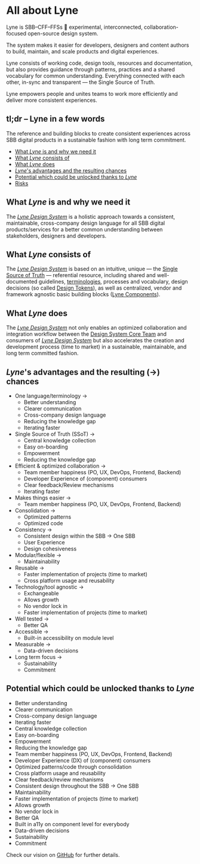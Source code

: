 # All about Lyne

Lyne is SBB–CFF–FFSs <span class="tag is-info">🧪 experimental</span>, interconnected, collaboration-focused open-source design system.

The system makes it easier for developers, designers and content authors to build, maintain, and scale products and digital experiences.

Lyne consists of working code, design tools, resources and documentation, but also  provides guidance through patterns, practices and a shared vocabulary for common understanding. Everything connected with each other, in-sync and transparent — the Single Source of Truth.

Lyne empowers people and unites teams to work more efficiently and deliver more consistent experiences.

## tl;dr – Lyne in a few words
The reference and building blocks to create consistent experiences across SBB digital products in a sustainable fashion with long term commitment.

- [What *Lyne* is and why we need it](#what-lyne-is-and-why-we-need-it)
- [What *Lyne* consists of](#what-lyne-consists-of)
- [What *Lyne* does](#what-lyne-does)
- [*Lyne*'s advantages and the resulting chances](#lynes-advantages-and-the-resulting--chances)
- [Potential which could be unlocked thanks to *Lyne*](#potential-which-could-be-unlocked-thanks-to-lyne)
- [Risks](#risks)

## What *Lyne* is and why we need it
The *[Lyne Design System](./TERMINOLOGY.md#lyne)* is a holistic approach towards a consistent, maintainable, cross-company design language for all SBB digital products/services for a better common understanding between stakeholders, designers and developers.

## What *Lyne* consists of
The *[Lyne Design System](./TERMINOLOGY.md#lyne)* is based on an intuitive, unique — the [Single Source of Truth](./TERMINOLOGY.md#single-source-of-truth) — referential resource, including shared and well-documented guidelines, [terminologies](./TERMINOLOGY.md), processes and vocabulary, design decisions (so called [Design Tokens](./TERMINOLOGY.md#design-token)), as well as centralized, vendor and framework agnostic basic building blocks ([Lyne Components](./TERMINOLOGY.md#lyne-components)).

## What *Lyne* does
The *[Lyne Design System](./TERMINOLOGY.md#lyne)* not only enables an optimized collaboration and integration workflow between the [Design System Core Team](./TERMINOLOGY.md#design-system-core-team) and consumers of *[Lyne Design System](./TERMINOLOGY.md#lyne)* but also accelerates the creation and development process (time to market) in a sustainable, maintainable, and long term committed fashion.

## *Lyne*'s advantages and the resulting (→) chances
- One language/terminology →
    - Better understanding
    - Clearer communication
    - Cross-company design language
    - Reducing the knowledge gap
    - Iterating faster
- Single Source of Truth (SSoT) →
    - Central knowledge collection 
    - Easy on-boarding
    - Empowerment
    - Reducing the knowledge gap
- Efficient & optimized collaboration → 
    - Team member happiness (PO, UX, DevOps, Frontend, Backend)
    - Developer Experience of (component) consumers
    - Clear feedback/Review mechanisms
    - Iterating faster
- Makes things easier →
    - Team member happiness (PO, UX, DevOps, Frontend, Backend)
- Consolidation →
    - Optimized patterns
    - Optimized code
- Consistency →
    - Consistent design within the SBB → One SBB
    - User Experience
    - Design cohesiveness
- Modular/flexible →
    - Maintainability
- Reusable →
    - Faster implementation of projects (time to market)
    - Cross platform usage and reusability
- Technology/tool agnostic →
    - Exchangeable
    - Allows growth
    - No vendor lock in
    - Faster implementation of projects (time to market)
- Well tested →
    - Better QA
- Accessible →
    - Built-in accessibility on module level
- Measurable →
    - Data-driven decisions
- Long term focus →
    - Sustainability 
    - Commitment

## Potential which could be unlocked thanks to *Lyne*
- Better understanding
- Clearer communication
- Cross-company design language
- Iterating faster
- Central knowledge collection 
- Easy on-boarding
- Empowerment
- Reducing the knowledge gap
- Team member happiness (PO, UX, DevOps, Frontend, Backend)
- Developer Experience (DX) of (component) consumers
- Optimized patterns/code through consolidation
- Cross platform usage and reusability
- Clear feedback/review mechanisms
- Consistent design throughout the SBB → One SBB
- Maintainability
- Faster implementation of projects (time to market)
- Allows growth
- No vendor lock in
- Better QA
- Built in a11y on component level for everybody
- Data-driven decisions
- Sustainability
- Commitment

Check our vision on [GitHub](https://github.com/lyne-design-system/lyne/blob/master/docs/VISION.md) for further details.